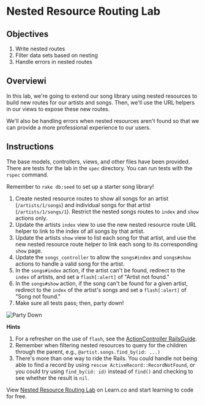 # Nested Resource Routing Lab

## Objectives

1. Write nested routes
2. Filter data sets based on nesting
3. Handle errors in nested routes

## Overviewi

In this lab, we're going to extend our song library using nested
resources to build new routes for our artists and songs. Then, we'll use
the URL helpers in our views to expose these new routes.

We'll also be handling errors when nested resources aren't found so
that we can provide a more professional experience to our users.

## Instructions

The base models, controllers, views, and other files have been provided. There are tests for the lab in the `spec` directory. You can run tests with the `rspec` command.

Remember to `rake db:seed` to set up a starter song library!

1. Create nested resource routes to show all songs for an artist (`/artists/1/songs`) and individual songs for that artist (`/artists/1/songs/1`). Restrict the nested songs routes to `index` and `show` actions only.
2. Update the artists `index` view to use the new nested resource route URL helper to link to the index of all songs by that artist.
3. Update the artists `show` view to list each song for that artist, and use the new nested resource route helper to link each song to its corresponding `show` page.
4. Update the `songs_controller` to allow the `songs#index` and `songs#show` actions to handle a valid song for the artist.
5. In the `songs#index` action, if the artist can't be found, redirect to the `index` of artists, and set a `flash[:alert]` of "Artist not found."
6. In the `songs#show` action, if the song can't be found for a given artist, redirect to the `index` of the artist's songs and set a
`flash[:alert]` of "Song not found."
7. Make sure all tests pass; then, party down!

![Party Down](http://i.giphy.com/l41lNRz0uXPQLm0RG.gif)

**Hints**

1. For a refresher on the use of `flash`, see the [ActionController RailsGuide](http://guides.rubyonrails.org/action_controller_overview.html#the-flash).
2. Remember when filtering nested resources to query for the children through the parent, e.g., `@artist.songs.find_by(id: ...)`
3. There's more than one way to ride the Rails. You could handle not being able to find a record by using `rescue ActiveRecord::RecordNotFound`, or you could try using `find_by(id: id)` instead of `find()` and checking to see whether the result is `nil`.

<p data-visibility='hidden'>View <a href='https://learn.co/lessons/routing-nested-resources-lab' title='Nested Resource Routing Lab'>Nested Resource Routing Lab</a> on Learn.co and start learning to code for free.</p>
